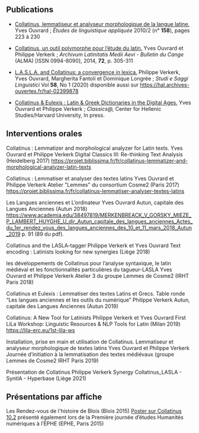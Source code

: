 ## Publications

* [Collatinus, lemmatiseur et analyseur morphologique de la langue latine.](https://www.cairn.info/revue-ela-2010-2-page-223.htm)
Yves Ouvrard ;
_Études de linguistique appliquée_ 2010/2 (n° **158**), pages 223 à 230


* [Collatinus, un outil polymorphe pour l’étude du latin.](http://documents.irevues.inist.fr/handle/2042/69526)
Yves Ouvrard et Philippe Verkerk ;
_Archivum Latinitatis Medii Aevi - Bulletin du Cange_ (ALMA) [ISSN 0994-8090], 2014, **72**, p. 305-311

* [L.A.S.L.A. and Collatinus: a convergence in lexica.](https://www.studiesaggilinguistici.it/index.php/ssl/article/view/275)
Philippe Verkerk, Yves Ouvrard, Margherita Fantoli et Dominique Longrée ;
_Studi e Saggi Linguistici_ Vol **58**, No 1 (2020)
disponible aussi sur https://hal.archives-ouvertes.fr/hal-02399878

* [Collatinus & Eulexis : Latin & Greek Dictionaries in the Digital Ages.](https://hal.archives-ouvertes.fr/hal-02385036)
Yves Ouvrard et Philippe Verkerk ;
_Classics@,_ Center for Hellenic Studies/Harvard University, In press.


## Interventions orales

Collatinus : Lemmatizer and morphological analyzer for Latin texts.
Yves Ouvrard et Philippe Verkerk
Digital Classics III: Re-thinking Text Analysis (Heidelberg 2017)
https://projet.biblissima.fr/fr/collatinus-lemmatizer-and-morphological-analyzer-latin-texts

Collatinus : Lemmatiser et analyser des textes latins
Yves Ouvrard et Philippe Verkerk
Atelier "Lemmes" du consortium Cosme2 (Paris 2017)
https://projet.biblissima.fr/fr/collatinus-lemmatiser-analyser-textes-latins

Les Langues anciennes et L’ordinateur
Yves Ouvrard
Autun, capitale des Langues Anciennes (Autun 2018)
https://www.academia.edu/38497819/MERKENBREACK_V_GORSKY_MIEZE_P_LAMBERT_HUYGHE_U_dir_Autun_capitale_des_langues_anciennes_Actes_du_1er_rendez_vous_des_langues_anciennes_des_10_et_11_mars_2018_Autun_2019
p. 91 (89 du pdf).

Collatinus and the LASLA-tagger
Philippe Verkerk et Yves Ouvrard
Text encoding : Latinists looking for new synergies (Liège 2018)

les développements de Collatinus pour l’analyse syntaxique, le latin médiéval et les fonctionnalités particulières du tagueur-LASLA
Yves Ouvrard et Philippe Verkerk
Atelier 3 du groupe Lemmes de Cosme2 (IRHT Paris 2018)

Collatinus et Eulexis : Lemmatiser des textes Latins et Grecs.
Table ronde “Les langues anciennes et les outils du numérique” 
Philippe Verkerk
Autun, capitale des Langues Anciennes (Autun 2019)

Collatinus: A New Tool for Latinists
Philippe Verkerk et Yves Ouvrard
First LiLa Workshop: Linguistic Resources & NLP Tools for Latin (Milan 2019)
https://lila-erc.eu/1st-lila-ws

Installation, prise en main et utilisation de Collatinus. Lemmatiseur et 
analyseur morphologique de textes latins 
Yves Ouvrard et Philippe Verkerk
Journée d’initiation à la lemmatisation des textes médiévaux (groupe Lemmes de Cosme2 IRHT Paris 2019)

Présentation de Collatinus
Philippe Verkerk
Synergy Collatinus_LASLA - SyntIA - Hyperbase (Liège 2021)


## Présentations par affiche

Les Rendez-vous de l'histoire de Blois (Blois 2015) 
[Poster sur Collatinus 10.2](https://projet.biblissima.fr/fr/collatinus-lemmatiseur-analyseur-morphologique-textes-latins)
présenté également lors de la
Première journée d’études Humanités numériques à l’EPHE (EPHE, Paris 2015)

                                                                                                         


